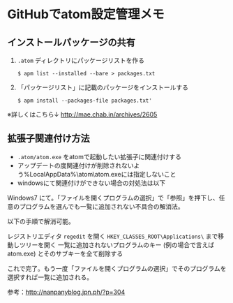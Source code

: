 # GitHubでatom設定管理メモ

## インストールパッケージの共有
1. `.atom` ディレクトリにパッケージリストを作る

    `$ apm list --installed --bare > packages.txt`

2. 「パッケージリスト」に記載のパッケージをインストールする

    `$ apm install --packages-file packages.txt'`

※詳しくはこちら↓
http://mae.chab.in/archives/2605

## 拡張子関連付け方法

- `.atom/atom.exe` をatomで起動したい拡張子に関連付けする
- アップデートの度関連付けが削除されないよう%LocalAppData%\atom\atom.exeには指定しないこと
- windowsにて関連付けができない場合の対処法は以下

Windows7 にて。「ファイルを開くプログラムの選択」で「参照」を押下し、任意のプログラムを選んでも一覧に追加されない不具合の解消法。

以下の手順で解消可能。

レジストリエディタ `regedit` を開く
`HKEY_CLASSES_ROOT\Applications\` まで移動しツリーを開く
一覧に追加されないプログラムのキー (例の場合で言えば atom.exe) とそのサブキーを全て削除する

これで完了。もう一度「ファイルを開くプログラムの選択」でそのプログラムを選択すれば一覧に追加される。

参考：http://nanpanyblog.jpn.ph/?p=304
